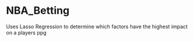 # NBA_Betting
Uses Lasso Regression to determine which factors have the highest impact on a players ppg
